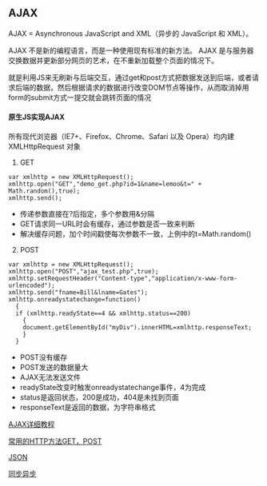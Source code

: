 ## AJAX
AJAX = Asynchronous JavaScript and XML（异步的 JavaScript 和 XML）。

AJAX 不是新的编程语言，而是一种使用现有标准的新方法。
AJAX 是与服务器交换数据并更新部分网页的艺术，在不重新加载整个页面的情况下。

就是利用JS来无刷新与后端交互，通过get和post方式把数据发送到后端，或者请求后端的数据，然后根据请求的数据进行改变DOM节点等操作，从而取消掉用form的submit方式一提交就会跳转页面的情况


#### 原生JS实现AJAX
所有现代浏览器（IE7+、Firefox、Chrome、Safari 以及 Opera）均内建 XMLHttpRequest 对象

1. GET

```
var xmlhttp = new XMLHttpRequest();
xmlhttp.open("GET","demo_get.php?id=1&name=lemoo&t=" + Math.random(),true);
xmlhttp.send();

```

- 传递参数直接在?后指定，多个参数用&分隔
- GET请求同一URL时会有缓存，通过参数是否一致来判断
- 解决缓存问题，加个时间戳使每次参数不一致，上例中的t=Math.random()


2. POST

```
var xmlhttp = new XMLHttpRequest();
xmlhttp.open("POST","ajax_test.php",true);
xmlhttp.setRequestHeader("Content-type","application/x-www-form-urlencoded");
xmlhttp.send("fname=Bill&lname=Gates");
xmlhttp.onreadystatechange=function()
  {
  if (xmlhttp.readyState==4 && xmlhttp.status==200)
    {
    document.getElementById("myDiv").innerHTML=xmlhttp.responseText;
    }
  }
```

  
- POST没有缓存
- POST发送的数据量大
- AJAX无法发送文件
- readyState改变时触发onreadystatechange事件，4为完成
- status是返回状态，200是成功，404是未找到页面
- responseText是返回的数据，为字符串格式


[AJAX详细教程](http://www.w3school.com.cn/ajax/index.asp)

[常用的HTTP方法GET，POST](http://www.w3school.com.cn/tags/html_ref_httpmethods.asp)

[JSON](http://www.w3school.com.cn/json/index.asp)

[同步异步](https://segmentfault.com/a/1190000004322358)